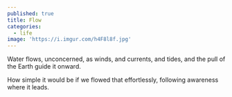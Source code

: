 ```yaml
---
published: true
title: Flow
categories:
  - life
image: 'https://i.imgur.com/h4F8l8f.jpg'
---
```

Water flows,
unconcerned,
as winds,
and currents,
and tides,
and the pull of the Earth 
guide it onward.

How simple 
it would be
if we flowed 
that effortlessly,
following awareness
where it leads.
